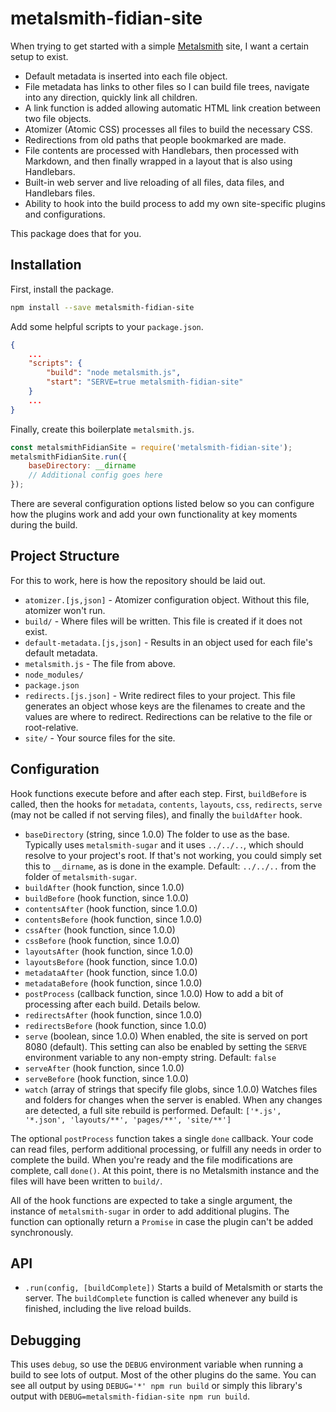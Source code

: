 metalsmith-fidian-site
======================

When trying to get started with a simple [Metalsmith] site, I want a certain setup to exist.

* Default metadata is inserted into each file object.
* File metadata has links to other files so I can build file trees, navigate into any direction, quickly link all children.
* A link function is added allowing automatic HTML link creation between two file objects.
* Atomizer (Atomic CSS) processes all files to build the necessary CSS.
* Redirections from old paths that people bookmarked are made.
* File contents are processed with Handlebars, then processed with Markdown, and then finally wrapped in a layout that is also using Handlebars.
* Built-in web server and live reloading of all files, data files, and Handlebars files.
* Ability to hook into the build process to add my own site-specific plugins and configurations.

This package does that for you.


Installation
------------

First, install the package.

```bash
npm install --save metalsmith-fidian-site
```

Add some helpful scripts to your `package.json`.

```json
{
    ...
    "scripts": {
        "build": "node metalsmith.js",
        "start": "SERVE=true metalsmith-fidian-site"
    }
    ...
}
```

Finally, create this boilerplate `metalsmith.js`.

```js
const metalsmithFidianSite = require('metalsmith-fidian-site');
metalsmithFidianSite.run({
    baseDirectory: __dirname
    // Additional config goes here
});
```

There are several configuration options listed below so you can configure how the plugins work and add your own functionality at key moments during the build.


Project Structure
-----------------

For this to work, here is how the repository should be laid out.

* `atomizer.[js,json]` - Atomizer configuration object. Without this file, atomizer won't run.
* `build/` - Where files will be written. This file is created if it does not exist.
* `default-metadata.[js,json]` - Results in an object used for each file's default metadata.
* `metalsmith.js` - The file from above.
* `node_modules/`
* `package.json`
* `redirects.[js.json]` - Write redirect files to your project. This file generates an object whose keys are the filenames to create and the values are where to redirect. Redirections can be relative to the file or root-relative.
* `site/` - Your source files for the site.


Configuration
-------------

Hook functions execute before and after each step. First, `buildBefore` is called, then the hooks for `metadata`, `contents`, `layouts`, `css`, `redirects`, `serve` (may not be called if not serving files), and finally the `buildAfter` hook.

* `baseDirectory` (string, since 1.0.0)
    The folder to use as the base. Typically uses `metalsmith-sugar` and it uses `../../..`, which should resolve to your project's root. If that's not working, you could simply set this to `__dirname`, as is done in the example.
    Default: `../../..` from the folder of `metalsmith-sugar`.
* `buildAfter` (hook function, since 1.0.0)
* `buildBefore` (hook function, since 1.0.0)
* `contentsAfter` (hook function, since 1.0.0)
* `contentsBefore` (hook function, since 1.0.0)
* `cssAfter` (hook function, since 1.0.0)
* `cssBefore` (hook function, since 1.0.0)
* `layoutsAfter` (hook function, since 1.0.0)
* `layoutsBefore` (hook function, since 1.0.0)
* `metadataAfter` (hook function, since 1.0.0)
* `metadataBefore` (hook function, since 1.0.0)
* `postProcess` (callback function, since 1.0.0)
    How to add a bit of processing after each build. Details below.
* `redirectsAfter` (hook function, since 1.0.0)
* `redirectsBefore` (hook function, since 1.0.0)
* `serve` (boolean, since 1.0.0)
    When enabled, the site is served on port 8080 (default). This setting can also be enabled by setting the `SERVE` environment variable to any non-empty string.
    Default: `false`
* `serveAfter` (hook function, since 1.0.0)
* `serveBefore` (hook function, since 1.0.0)
* `watch` (array of strings that specify file globs, since 1.0.0)
    Watches files and folders for changes when the server is enabled. When any changes are detected, a full site rebuild is performed.
    Default: `['*.js', '*.json', 'layouts/**', 'pages/**', 'site/**']`

The optional `postProcess` function takes a single `done` callback. Your code can read files, perform additional processing, or fulfill any needs in order to complete the build. When you're ready and the file modifications are complete, call `done()`. At this point, there is no Metalsmith instance and the files will have been written to `build/`.

All of the hook functions are expected to take a single argument, the instance of `metalsmith-sugar` in order to add additional plugins. The function can optionally return a `Promise` in case the plugin can't be added synchronously.


API
---

* `.run(config, [buildComplete])`
    Starts a build of Metalsmith or starts the server. The `buildComplete` function is called whenever any build is finished, including the live reload builds.


Debugging
---------

This uses `debug`, so use the `DEBUG` environment variable when running a build to see lots of output. Most of the other plugins do the same. You can see all output by using `DEBUG='*' npm run build` or simply this library's output with `DEBUG=metalsmith-fidian-site npm run build`.


[Metalsmith]: https://metalsmith.io
